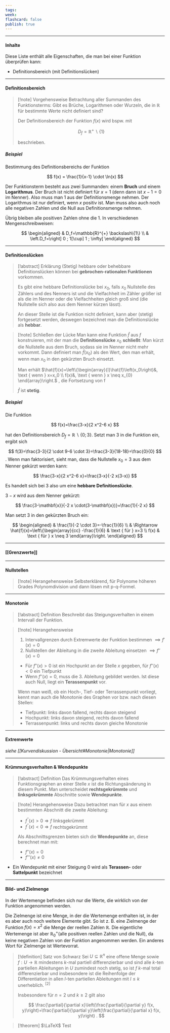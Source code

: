 ```yaml
---
tags:
week:
flashcard: false
publish: true
---
```

***
#### Inhalte
Diese Liste enthält alle Eigenschaften, die man bei einer Funktion überprüfen kann:
- Definitionsbereich (mit Definitionslücken)

***
#### Definitionsbereich

> [!note] Vorgehensweise 
> Betrachtung aller Summanden des Funktionsterms: Gibt es Brüche, Logarithmen oder Wurzeln, die in $\mathbb{R}$ für bestimmte Werte nicht definiert sind?
> 
> Der Definitionsbereich der Funktion $f(x)$ wird bspw. mit
> 
> $$
> D_{f} = \mathbb{R}^{+}\backslash\{ 1 \}
> $$
> 
> beschrieben.
##### Beispiel
Bestimmung des Definitionsbereichs der Funktion

$$
f(x) = \frac{1}{x-1} \cdot \ln(x)
$$

Der Funktionsterm besteht aus zwei Summanden: einem **Bruch** und einem **Logarithmus**. Der Bruch ist nicht definiert für $x=1$ (denn dann ist $x-1=0$ im Nenner). Also muss man 1 aus der Definitionsmenge nehmen. Der Logarithmus ist nur definiert, wenn $x$ positiv ist. Man muss also auch noch alle negativen Zahlen und die Null aus Definitionsmenge nehmen.

Übrig bleiben alle positiven Zahlen ohne die 1.
In verschiedenen Mengenschreibweisen:

$$
\begin{aligned}
& D_f=\mathbb{R}^{+} \backslash\{1\} \\
& \left.D_f=\right] 0 ; 1[\cup] 1 ; \infty[
\end{aligned}
$$

***
#### Definitionslücken

> [!abstract] Erklärung 
> (Stetig) hebbare oder behebbare Definitionslücken können bei **gebrochen-rationalen Funktionen** vorkommen.
> 
> Es gibt eine hebbare Definitionslücke bei $x_0$, falls $x_0$ Nullstelle des Zählers und des Nenners ist und die Vielfachheit im Zähler größer ist als die im Nenner oder die Vielfachheiten gleich groß sind (die Nullstelle sich also aus dem Nenner kürzen lässt).
> 
> An dieser Stelle ist die Funktion nicht definiert, kann aber (stetig) fortgesetzt werden, deswegen bezeichnet man die Definitionslücke als **hebbar**.

> [!note] Schließen der Lücke 
> Man kann eine Funktion $\hat{f}$ aus $f$ konstruieren, mit der man die **Definitionslücke** $x_0$ **schließt**:
> Man kürzt die Nullstelle aus dem Bruch, sodass sie im Nenner nicht mehr vorkommt. Dann definiert man $\hat{f}\left(x_0\right)$ als den Wert, den man erhält, wenn man $x_0$ in den gekürzten Bruch einsetzt.
> 
> Man erhält $\hat{f}(x)=\left\{\begin{array}{l}\hat{f}\left(x_0\right)&, \text { wenn } x=x_0 \\ f(x)&, \text { wenn } x \neq x_{0} \end{array}\right.$ , die Fortsetzung von $\mathrm{f}$
> 
> $\hat{f}$ ist **stetig**.
##### Beispiel
Die Funktion

$$
f(x)=\frac{3-x}{2 x^2-6 x}
$$

hat den Definitionsbereich $D_f=\mathbb{R} \backslash\{0 ; 3\}$. Setzt man 3 in die Funktion ein, ergibt sich

$$
f(3)=\frac{3-3}{2 \cdot 9-6 \cdot 3}=\frac{3-3}{18-18}=\frac{0}{0}
$$
.
Wenn man faktorisiert, sieht man, dass die Nullstelle $x_0=3$ aus dem Nenner gekürzt werden kann:

$$
\frac{3-x}{2 x^2-6 x}=\frac{3-x}{-2 x(3-x)}
$$

Es handelt sich bei 3 also um eine **hebbare Definitionslücke**.

$3-x$ wird aus dem Nenner gekürzt:

$$
\frac{3-\mathbf{x}}{-2 x \cdot(3-\mathbf{x})}=\frac{1}{-2 x}
$$

Man setzt 3 in den gekürzten Bruch ein:

$$
\begin{aligned}
& \frac{1}{-2 \cdot 3}=-\frac{1}{6} \\
& \Rightarrow \hat{f}(x)=\left\{\begin{array}{cc}
-\frac{1}{6} & \text { für } x=3 \\
f(x) & \text { für } x \neq 3
\end{array}\right.
\end{aligned}
$$

***
#### [[Grenzwerte]]

***
#### Nullstellen

> [!note] Herangehensweise 
> Selbsterklärend, für Polynome höheren Grades Polynomdivision und dann lösen mit p-q-Formel.

***
#### Monotonie

> [!abstract] Definition 
> Beschreibt das Steigungsverhalten in einem Intervall der Funktion.

> [!note] Herangehensweise
> 1. Intervallgrenzen durch Extremwerte der Funktion bestimmen $\implies f'(x) = 0$
> 2. Nullstellen der Ableitung in die zweite Ableitung einsetzen $\implies f''(x) = 0$
> 	- Für $f''(x) > 0$ ist ein Hochpunkt an der Stelle $x$ gegeben, für $f''(x) < 0$ ein Tiefpunkt
> 	- Wenn $f''(x) = 0$, muss die 3. Ableitung gebildet werden. Ist diese auch Null, liegt ein **Terassenpunkt** vor.
> 
> Wenn man weiß, ob ein Hoch-, Tief- oder Terrassenpunkt vorliegt, kennt man auch die Monotonie des Graphen vor bzw. nach diesen Stellen:
> - Tiefpunkt: links davon fallend, rechts davon steigend
> - Hochpunkt: links davon steigend, rechts davon fallend
> - Terrassenpunkt: links und rechts davon gleiche Monotonie

***
#### Extremwerte
*siehe [[Kurvendiskussion - Übersicht#Monotonie|Monotonie]]*

***
#### Krümmungsverhalten & Wendepunkte

> [!abstract] Definition 
> Das Krümmungsverhalten eines Funktionsgraphen an einer Stelle $x$ ist die Richtungsänderung in diesem Punkt. Man unterscheidet **rechtsgekrümmte** und **linksgekrümmte** Abschnitte sowie **Wendepunkte**.

> [!note] Herangehensweise 
> Dazu betrachtet man für $x$ aus einem bestimmten Abschnitt die zweite Ableitung:
> - $f^{\prime \prime}(x)>0 \Rightarrow f$ linksgekrümmt
> - $f^{\prime \prime}(x)<0 \Rightarrow f$ rechtsgekrümmt
> 
> Als Abschnittsgrenzen bieten sich die **Wendepunkte** an, diese berechnet man mit:
> - $f''(x) = 0$
> - $f'''(x) \neq 0$

- Ein Wendepunkt mit einer Steigung $0$ wird als **Terassen-** oder **Sattelpunkt** bezeichnet

***
#### Bild- und Zielmenge
In der Wertemenge befinden sich nur die Werte, die wirklich von der Funktion angenommen werden.

Die Zielmenge ist eine Menge, in der die Wertemenge enthalten ist, in der es aber auch noch weitere Elemente gibt. So ist z. B. eine Zielmenge der Funktion $f(x)=x^2$ die Menge der reellen Zahlen $\mathbb{R}$. Die eigentliche Wertemenge ist aber $\mathbb{R}_0^{+}$(alle positiven reellen Zahlen und die Null), da keine negativen Zahlen von der Funktion angenommen werden. Ein anderes Wort für Zielmenge ist Wertevorrat.

> [!definition] Satz von Schwarz
> Sei $U \subseteq \mathbb{R}^n$ eine offene Menge sowie $f: U \rightarrow \mathbb{R}$ mindestens $k$-mal partiell differenzierbar und sind alle $k$-ten partiellen Ableitungen in $U$ zumindest noch stetig, so ist $f$ $k$-mal total differenzierbar und insbesondere ist die Reihenfolge der Differentiation in allen $l$-ten partiellen Ableitungen mit $l \leq k$ unerheblich. ${ }^{\text {[2] }}$
> 
> Insbesondere für $n=2$ und $k \geq 2$ gilt also
> 
> $$
> \frac{\partial}{\partial x}\left(\frac{\partial}{\partial y} f(x, y)\right)=\frac{\partial}{\partial y}\left(\frac{\partial}{\partial x} f(x, y)\right) .
> $$

> [!theorem] $\LaTeX$ Test